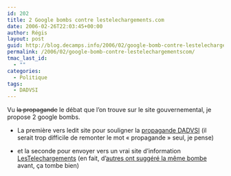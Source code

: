 ```yaml
---
id: 202
title: 2 Google bombs contre lestelechargements.com
date: 2006-02-26T22:03:45+00:00
author: Régis
layout: post
guid: http://blog.decamps.info/2006/02/google-bomb-contre-lestelechargementscom/
permalink: /2006/02/google-bomb-contre-lestelechargementscom/
tmac_last_id:
  - ""
categories:
  - Politique
tags:
  - DADVSI
---
```

Vu <strike>la propagande</strike> le débat que l’on trouve sur le site gouvernemental, je propose 2 google bombs.

* La première vers ledit site pour souligner la [propagande DADVSI](http://www.lestelechargements.com/) (il serait trop difficile de remonter le mot « propagande » seul, je pense)
  
* et la seconde pour envoyer vers un vrai site d’information <a href="http://lestelechargements.info" alt="lestelechargements" title="lestelechargements">LesTelechargements</a> (en fait, d’[autres ont suggéré la même bombe](http://www.odebi.org/forums/index.php?showtopic=4733) avant, ça tombe bien)
